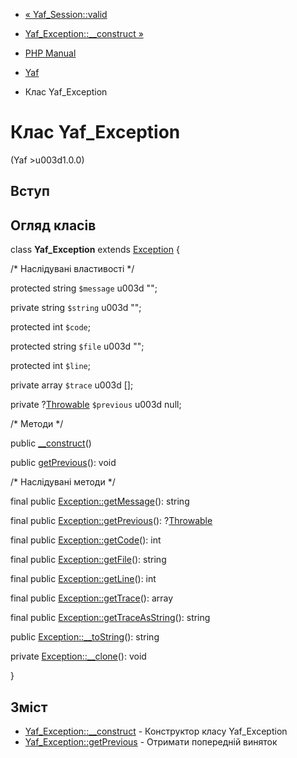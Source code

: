 - [« Yaf_Session::valid](yaf-session.valid.md)
- [Yaf_Exception::\_\_construct »](yaf-exception.construct.md)

- [PHP Manual](index.md)
- [Yaf](book.yaf.md)
- Клас Yaf_Exception

# Клас Yaf_Exception

(Yaf \>u003d1.0.0)

## Вступ

## Огляд класів

class **Yaf_Exception** extends [Exception](class.exception.md) {

/\* Наслідувані властивості \*/

protected string `$message` u003d "";

private string `$string` u003d "";

protected int `$code`;

protected string `$file` u003d "";

protected int `$line`;

private array `$trace` u003d \[\];

private ?[Throwable](class.throwable.md) `$previous` u003d null;

/\* Методи \*/

public [\_\_construct](yaf-exception.construct.md)()

public [getPrevious](yaf-exception.getprevious.md)(): void

/\* Наслідувані методи \*/

final public [Exception::getMessage](exception.getmessage.md)():
string

final public [Exception::getPrevious](exception.getprevious.md)():
?[Throwable](class.throwable.md)

final public [Exception::getCode](exception.getcode.md)(): int

final public [Exception::getFile](exception.getfile.md)(): string

final public [Exception::getLine](exception.getline.md)(): int

final public [Exception::getTrace](exception.gettrace.md)(): array

final public
[Exception::getTraceAsString](exception.gettraceasstring.md)(): string

public [Exception::\_\_toString](exception.tostring.md)(): string

private [Exception::\_\_clone](exception.clone.md)(): void

}

## Зміст

- [Yaf_Exception::\_\_construct](yaf-exception.construct.md) -
Конструктор класу Yaf_Exception
- [Yaf_Exception::getPrevious](yaf-exception.getprevious.md) -
Отримати попередній виняток
